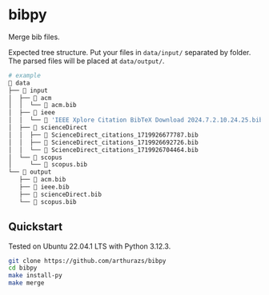 # bibpy

Merge bib files.

Expected tree structure. Put your files in `data/input/` separated by folder.
The parsed files will be placed at `data/output/`.

```bash
# example
 data
├──  input
│  ├──  acm
│  │  └──  acm.bib
│  ├──  ieee
│  │  └──  'IEEE Xplore Citation BibTeX Download 2024.7.2.10.24.25.bib'
│  ├──  scienceDirect
│  │  ├──  ScienceDirect_citations_1719926677787.bib
│  │  ├──  ScienceDirect_citations_1719926692726.bib
│  │  └──  ScienceDirect_citations_1719926704464.bib
│  └──  scopus
│     └──  scopus.bib
└──  output
   ├──  acm.bib
   ├──  ieee.bib
   ├──  scienceDirect.bib
   └──  scopus.bib
```

## Quickstart

Tested on Ubuntu 22.04.1 LTS with Python 3.12.3.

```bash
git clone https://github.com/arthurazs/bibpy
cd bibpy
make install-py
make merge
```
